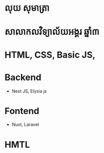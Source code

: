 # លុយ សុមាត្រា

# សាលាកលវិទ្យាល័យអង្គរ ឆ្នាំ៣

# HTML, CSS, Basic JS,

# Backend

- Nest JS, Elysia js

# Fontend

- Nuxt, Laravel

# HMTL

#
